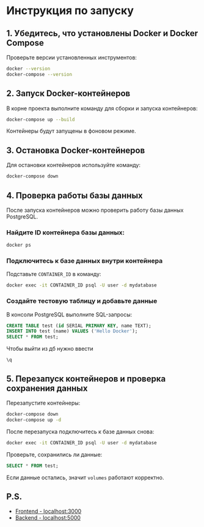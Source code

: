 # Инструкция по запуску

## 1. Убедитесь, что установлены Docker и Docker Compose

Проверьте версии установленных инструментов:
```bash
docker --version
docker-compose --version
```

## 2. Запуск Docker-контейнеров

В корне проекта выполните команду для сборки и запуска контейнеров:
```bash
docker-compose up --build
```
Контейнеры будут запущены в фоновом режиме.

## 3. Остановка Docker-контейнеров

Для остановки контейнеров используйте команду:
```bash
docker-compose down
```

## 4. Проверка работы базы данных

После запуска контейнеров можно проверить работу базы данных PostgreSQL.

### Найдите ID контейнера базы данных:
```bash
docker ps
```

### Подключитесь к базе данных внутри контейнера
Подставьте `CONTAINER_ID` в команду:
```bash
docker exec -it CONTAINER_ID psql -U user -d mydatabase
```

### Создайте тестовую таблицу и добавьте данные
В консоли PostgreSQL выполните SQL-запросы:
```sql
CREATE TABLE test (id SERIAL PRIMARY KEY, name TEXT);
INSERT INTO test (name) VALUES ('Hello Docker');
SELECT * FROM test;
```
Чтобы выйти из дб нужно ввести
```
\q
```

## 5. Перезапуск контейнеров и проверка сохранения данных

Перезапустите контейнеры:
```bash
docker-compose down
docker-compose up -d
```

После перезапуска подключитесь к базе данных снова:
```bash
docker exec -it CONTAINER_ID psql -U user -d mydatabase
```

Проверьте, сохранились ли данные:
```sql
SELECT * FROM test;
```
Если данные остались, значит `volumes` работают корректно.

## P.S.

- [Frontend - localhost:3000](http://localhost:3000)
- [Backend - localhost:5000](http://localhost:5000)